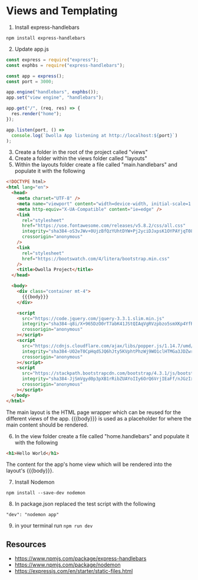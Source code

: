 # Views and Templating

1. Install express-handlebars

```
npm install express-handlebars
```

2. Update app.js

```javascript
const express = require("express");
const exphbs = require("express-handlebars");

const app = express();
const port = 3000;

app.engine("handlebars", exphbs());
app.set("view engine", "handlebars");

app.get("/", (req, res) => {
  res.render("home");
});

app.listen(port, () =>
  console.log(`Dwolla App listening at http://localhost:${port}`)
);
```

3. Create a folder in the root of the project called "views"
4. Create a folder within the views folder called "layouts"
5. Within the layouts folder create a file called "main.handlebars" and populate it with the following

```html
<!DOCTYPE html>
<html lang="en">
  <head>
    <meta charset="UTF-8" />
    <meta name="viewport" content="width=device-width, initial-scale=1.0" />
    <meta http-equiv="X-UA-Compatible" content="ie=edge" />
    <link
      rel="stylesheet"
      href="https://use.fontawesome.com/releases/v5.8.2/css/all.css"
      integrity="sha384-oS3vJWv+0UjzBfQzYUhtDYW+Pj2yciDJxpsK1OYPAYjqT085Qq/1cq5FLXAZQ7Ay"
      crossorigin="anonymous"
    />
    <link
      rel="stylesheet"
      href="https://bootswatch.com/4/litera/bootstrap.min.css"
    />
    <title>Dwolla Project</title>
  </head>

  <body>
    <div class="container mt-4">
      {{{body}}}
    </div>

    <script
      src="https://code.jquery.com/jquery-3.3.1.slim.min.js"
      integrity="sha384-q8i/X+965DzO0rT7abK41JStQIAqVgRVzpbzo5smXKp4YfRvH+8abtTE1Pi6jizo"
      crossorigin="anonymous"
    ></script>
    <script
      src="https://cdnjs.cloudflare.com/ajax/libs/popper.js/1.14.7/umd/popper.min.js"
      integrity="sha384-UO2eT0CpHqdSJQ6hJty5KVphtPhzWj9WO1clHTMGa3JDZwrnQq4sF86dIHNDz0W1"
      crossorigin="anonymous"
    ></script>
    <script
      src="https://stackpath.bootstrapcdn.com/bootstrap/4.3.1/js/bootstrap.min.js"
      integrity="sha384-JjSmVgyd0p3pXB1rRibZUAYoIIy6OrQ6VrjIEaFf/nJGzIxFDsf4x0xIM+B07jRM"
      crossorigin="anonymous"
    ></script>
  </body>
</html>
```

The main layout is the HTML page wrapper which can be reused for the different views of the app. {{{body}}} is used as a placeholder for where the main content should be rendered.

6. In the view folder create a file called "home.handlebars" and populate it with the following

```html
<h1>Hello World</h1>
```

The content for the app's home view which will be rendered into the layout's {{{body}}}.

7. Install Nodemon

```
npm install --save-dev nodemon
```

8. In package.json replaced the test script with the following

```
"dev": "nodemon app"
```

9. in your terminal run `npm run dev`

## Resources

- https://www.npmjs.com/package/express-handlebars
- https://www.npmjs.com/package/nodemon
- https://expressjs.com/en/starter/static-files.html
